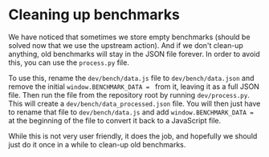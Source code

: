 # Cleaning up benchmarks

We have noticed that sometimes we store empty benchmarks (should be solved now that we use the
upstream action). And if we don't clean-up anything, old benchmarks will stay in the JSON file
forever. In order to avoid this, you can use the `process.py` file.

To use this, rename the `dev/bench/data.js` file to `dev/bench/data.json` and remove the initial
`window.BENCHMARK_DATA = ` from it, leaving it as a full JSON file. Then run the file from the
repository root by running `dev/process.py`. This will create a `dev/bench/data_processed.json`
file. You will then just have to rename that file to `dev/bench/data.js` and add
`window.BENCHMARK_DATA = ` at the beginning of the file to convert it back to a JavaScript file.

While this is not very user friendly, it does the job, and hopefully we should just do it once in a
while to clean-up old benchmarks.
